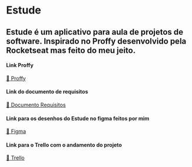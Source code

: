 <h1>Estude</h1> 
<h2>Estude é um aplicativo para aula de projetos de software. Inspirado no Proffy desenvolvido pela Rocketseat mas feito do meu jeito.</h2>

<h4>Link Proffy</h4> 
<a href="https://github.com/rocketseat-education/nlw-02-omnistack">🔗 Proffy</a>

<h4>Link do documento de requisitos</h4> 
<a href="https://docs.google.com/document/d/1xpl-3hg8IIzii8xnGmSBEBI4ilQEErIwBPZT-6XEmS8/edit?usp=sharing">🔗 Documento Requisitos</a>

<h4>Link para os desenhos do Estude no figma feitos por mim</h4>
<a href="https://www.figma.com/file/hqj3oof5LUK6jgzSYpuIgZ/Estude?node-id=105%3A20">🔗 Figma</a>

<h4>Link para o Trello com o andamento do projeto</h4>
<a href="https://trello.com/b/6njNnOLx/estude">🔗 Trello</a>

